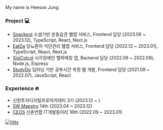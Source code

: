 My name is Heesoo Jung.

### Project 💻 
- [Snackpot](https://github.com/snack-exercise/snackpot-client) 소셜기반 운동습관 웹앱 서비스, Frontend 담당 (2023.06 ~ 2023.12), TypeScript, React, Next.js
- [EatDa](https://github.com/eatda) 당뇨환자 식단관리 웹앱 서비스, Frontend 담당 (2022.12 ~ 2023.01), TypeScript, React, Next.js
- [SisiColcol](https://github.com/sisicolcol/server) 시각장애인 헬퍼매칭 앱, Backend 담당 (2022.08 ~ 2022.09), Node.js, Express 
- [StudyDo](https://github.com/CSE-Final-Project/Front) 딥러닝 기반 공부시간 측정 웹 개발, Frontend 담당 (2021.09 ~ 2022.07), JavaScript, React

### Experience 🔥
- 신한투자디지털프로아카데미 3기 (2023.12 ~ )
- [SW Maestro](https://www.swmaestro.org/sw/main/main.do) 14th (2023.04 ~ 2023.12)
- [CEOS](https://ceos-sinchon.com/) 신촌연합 IT개발동아리 16th (2022.09 ~ 2023.01)

  

[![Hits](https://hits.seeyoufarm.com/api/count/incr/badge.svg?url=https%3A%2F%2Fgithub.com%2Fgjbae1212%2Fhit-counter)](https://hits.seeyoufarm.com)                    

<!--
**heeeesoo/heeeesoo** is a ✨ _special_ ✨ repository because its `README.md` (this file) appears on your GitHub profile.

Here are some ideas to get you started:

- 🔭 I’m currently working on ...
- 🌱 I’m currently learning ...
- 👯 I’m looking to collaborate on ...
- 🤔 I’m looking for help with ...
- 💬 Ask me about ...
- 📫 How to reach me: ...
- 😄 Pronouns: ...
- ⚡ Fun fact: ...
-->
